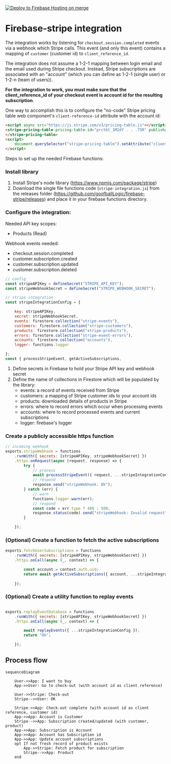 [![Deploy to Firebase Hosting on merge](https://github.com/goofballLogic/firebase-stripe/actions/workflows/firebase-hosting-merge.yml/badge.svg)](https://github.com/goofballLogic/firebase-stripe/actions/workflows/firebase-hosting-merge.yml)

# Firebase-stripe integration

The integration works by listening for `checkout.session.completed` events via a webhook which Stripe calls. This event (and only this event) contains a mapping of `customer` (customer id) to `client_reference_id`. 

The integration does not assume a 1-2-1 mapping between login email and the email used during Stripe checkout. Instead, Stripe subscriptions are associated with an "account" (which you can define as 1-2-1 (single user) or 1-2-n (team of users)).

**For the integration to work, you must make sure that the client_reference_id of your checkout event is account id for the resulting subscription**.

One way to accomplish this is to configure the "no-code" Stripe pricing table web component's `client-reference-id` attribute with the account id:
```html
<script async src="https://js.stripe.com/v3/pricing-table.js"></script>
<stripe-pricing-table pricing-table-id="prctbl_1M2dY . . .75R" publishable-key="pk_test_51M1oxtJ. . . ZC0">
</stripe-pricing-table>
<script>
    document.querySelector("stripe-pricing-table").setAttribute("client-reference-id", accountId);
</script>
```

Steps to set up the needed Firebase functions:

### Install library
1. Install Stripe's node library (https://www.npmjs.com/package/stripe)
2. Download the single file functions code (`stripe-integration.js`) from the releases folder (https://github.com/goofballLogic/firebase-stripe/releases) and place it in your firebase functions directory.

### Configure the integration:

Needed API key scopes:
 - Products (Read)

Webhook events needed:
 - checkout.session.completed
 - customer.subscription.created
 - customer.subscription.updated
 - customer.subscription.deleted

```js
// config
const stripeAPIKey = defineSecret("STRIPE_API_KEY");
const stripeWebhookSecret = defineSecret("STRIPE_WEBHOOK_SECRET");

// stripe integration
const stripeIntegrationConfig = {

    key: stripeAPIKey,
    secret: stripeWebhookSecret,
    events: firestore.collection("stripe-events"),
    customers: firestore.collection("stripe-customers"),
    products: firestore.collection("stripe-products"),
    errors: firestore.collection("stripe-event-errors"),
    accounts: firestore.collection("accounts"),
    logger: functions.logger

};
const { processStripeEvent, getActiveSubscriptions, 


```

1. Define secrets in Firebase to hold your Stripe API key and webhook secret
2. Define the name of collections in Firestore which will be populated by the library:
    - events: a record of events received from Stripe
    - customers: a mapping of Stripe customer ids to your account ids
    - products: downloaded details of products in Stripe
    - errors: where to record errors which occur when processing events
    - accounts: where to record processed events and current subscriptions
    - logger: firebase's logger

### Create a publicly accessible https function

```js
// incoming webhook
exports.stripeWebhook = functions
    .runWith({ secrets: [stripeAPIKey, stripeWebhookSecret] })
    .https.onRequest(async (request, response) => {
        try {
            // process
            await processStripeEvent({ request, ...stripeIntegrationConfig });
            // respond
            response.send("stripeWebhook: Ok");
        } catch (err) {
            // warn
            functions.logger.warn(err);
            // respond
            const code = err.type ? 400 : 500;
            response.status(code).send("stripeWebhook: Invalid request");
        }

    });
```

### (Optional) Create a function to fetch the active subscriptions

```js
exports.fetchUserSubscriptions = functions
    .runWith({ secrets: [stripeAPIKey, stripeWebhookSecret] })
    .https.onCall(async (_, context) => {

        const account = context.auth.uid;
        return await getActiveSubscriptions({ account, ...stripeIntegrationConfig });
        
    });
```

### (Optional) Create a utility function to replay events

```js

exports.replayEventDatabase = functions
    .runWith({ secrets: [stripeAPIKey, stripeWebhookSecret] })
    .https.onCall(async (_, context) => {

        await replayEvents({ ...stripeIntegrationConfig });
        return "Ok";

    });
```

## Process flow    

```mermaid
sequenceDiagram
    
    User->>App: I want to buy
    App->>User: Go to check-out (with account id as client reference)
    
    User->>Stripe: Check-out
    Stripe-->>User: OK
    
    Stripe->>App: Check-out complete (with account id as client reference, customer id)
    App->>App: Account is Customer
    Stripe-->>App: Subscription created/updated (with customer, product)
    App->>App: Subscription is Account
    App->>App: Account has Subscription id
    App->>App: Update account subscriptions
    opt If not fresh record of product exists
        App->>Stripe: Fetch product for subscription
        Stripe-->>App: Product
    end

```
